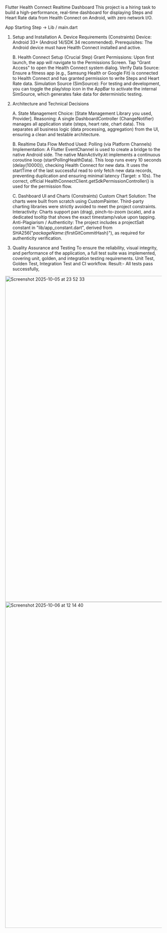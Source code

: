 Flutter Health Connect Realtime Dashboard
This project is a hiring task to build a high-performance, real-time dashboard for displaying Steps and Heart Rate data from Health Connect on Android, with zero network I/O.

App Starting Step -> Lib / main.dart

1. Setup and Installation
   A. Device Requirements (Constraints)
   Device: Android 33+ (Android 14/SDK 34 recommended).
   Prerequisites: The Android device must have Health Connect installed and active.

   B. Health Connect Setup (Crucial Step)
   Grant Permissions: Upon first launch, the app will navigate to the Permissions Screen. Tap "Grant Access" to open the Health Connect system dialog.
   Verify Data Source: Ensure a fitness app (e.g., Samsung Health or Google Fit) is connected to Health Connect and has granted permission to write Steps and Heart Rate data.
   Simulation Source (SimSource): For testing and development, you can toggle the play/stop icon in the AppBar to activate the internal SimSource, which generates fake data for deterministic testing.


2. Architecture and Technical Decisions

    A. State Management
   Choice: [State Management Library you used, Provider].
   Reasoning: A single DashboardController (ChangeNotifier) manages all application state (steps, heart rate, chart data). This separates all business logic (data processing, aggregation) from the UI, ensuring a clean and testable architecture.

    B. Realtime Data Flow
   Method Used: Polling (via Platform Channels)
   Implementation:
   A Flutter EventChannel is used to create a bridge to the native Android side.
   The native MainActivity.kt implements a continuous coroutine loop (startPollingHealthData).
   This loop runs every 10 seconds (delay(10000)), checking Health Connect for new data.
   It uses the startTime of the last successful read to only fetch new data records, preventing duplication and ensuring minimal latency (Target: ≤ 10s).
   The correct, official HealthConnectClient.getSdkPermissionController() is used for the permission flow.

    C. Dashboard UI and Charts (Constraints)
   Custom Chart Solution: The charts were built from scratch using CustomPainter. Third-party charting libraries were strictly avoided to meet the project constraints.
   Interactivity: Charts support pan (drag), pinch-to-zoom (scale), and a dedicated tooltip that shows the exact timestamp/value upon tapping.
   Anti-Plagiarism / Authenticity: The project includes a projectSalt constant in "lib/app_constant.dart", derived from SHA256("${packageName}:${firstGitCommitHash}"), as required for authenticity verification. 


4. Quality Assurance and Testing
   To ensure the reliability, visual integrity, and performance of the application, a full test suite was implemented, covering unit, golden, and integration testing requirements.
   Unit Test, Golden Test, Integration Test and CI workflow.
    Result:- All tests pass successfully,
<img width="1680" height="1050" alt="Screenshot 2025-10-05 at 23 52 33" src="https://github.com/user-attachments/assets/6a43e2fa-0e84-4ebc-bc40-19d59ad51885" />
<img width="1680" height="1050" alt="Screenshot 2025-10-06 at 12 14 40" src="https://github.com/user-attachments/assets/db6c65ec-72bc-4917-bd1d-6a8cb1e5221b" />


   
